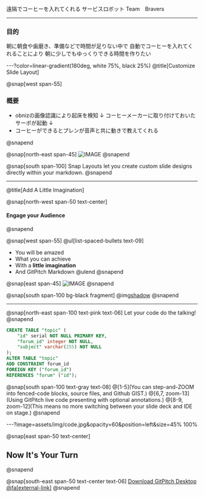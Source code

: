  遠隔でコーヒーを入れてくれる
 サービスロボット
 Team　Bravers

---

### 目的

朝に朝食や歯磨き、準備などで時間が足りない中で
自動でコーヒーを入れてくれることにより
朝に少しでもゆっくりできる時間を作りたい

---?color=linear-gradient(180deg, white 75%, black 25%)
@title[Customize Slide Layout]

@snap[west span-55]
### 概要

- obnizの画像認識により起床を検知
            ↓
コーヒーメーカーに取り付けておいたサーボが起動
            ↓
- コーヒーができるとプレンが音声と共に動きで教えてくれる

@snapend

@snap[north-east span-45]
![IMAGE](assets/img/presentation.png)
@snapend

@snap[south span-100]
Snap Layouts let you create custom slide designs directly within your markdown.
@snapend

---
@title[Add A Little Imagination]

@snap[north-west span-50 text-center]
#### Engage your Audience
@snapend

@snap[west span-55]
@ul[list-spaced-bullets text-09]
- You will be amazed
- What you can achieve
- With a **little imagination**
- And GitPitch Markdown
@ulend
@snapend

@snap[east span-45]
![IMAGE](assets/img/conference.png)
@snapend

@snap[south span-100 bg-black fragment]
@img[shadow](assets/img/conference.png)
@snapend

---

@snap[north-east span-100 text-pink text-06]
Let your code do the talking!
@snapend

```sql zoom-18
CREATE TABLE "topic" (
    "id" serial NOT NULL PRIMARY KEY,
    "forum_id" integer NOT NULL,
    "subject" varchar(255) NOT NULL
);
ALTER TABLE "topic"
ADD CONSTRAINT forum_id
FOREIGN KEY ("forum_id")
REFERENCES "forum" ("id");
```

@snap[south span-100 text-gray text-08]
@[1-5](You can step-and-ZOOM into fenced-code blocks, source files, and Github GIST.)
@[6,7, zoom-13](Using GitPitch live code presenting with optional annotations.)
@[8-9, zoom-12](This means no more switching between your slide deck and IDE on stage.)
@snapend


---?image=assets/img/code.jpg&opacity=60&position=left&size=45% 100%

@snap[east span-50 text-center]
## Now It's **Your** Turn
@snapend

@snap[south-east span-50 text-center text-06]
[Download GitPitch Desktop @fa[external-link]](https://gitpitch.com/docs/getting-started/tutorial/)
@snapend

